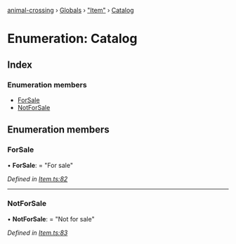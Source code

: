 [animal-crossing](../README.md) › [Globals](../globals.md) › ["Item"](../modules/_item_.md) › [Catalog](_item_.catalog.md)

# Enumeration: Catalog

## Index

### Enumeration members

* [ForSale](_item_.catalog.md#forsale)
* [NotForSale](_item_.catalog.md#notforsale)

## Enumeration members

###  ForSale

• **ForSale**: = "For sale"

*Defined in [Item.ts:82](https://github.com/Norviah/animal-crossing/blob/3bd87eb/module/types/Item.ts#L82)*

___

###  NotForSale

• **NotForSale**: = "Not for sale"

*Defined in [Item.ts:83](https://github.com/Norviah/animal-crossing/blob/3bd87eb/module/types/Item.ts#L83)*
